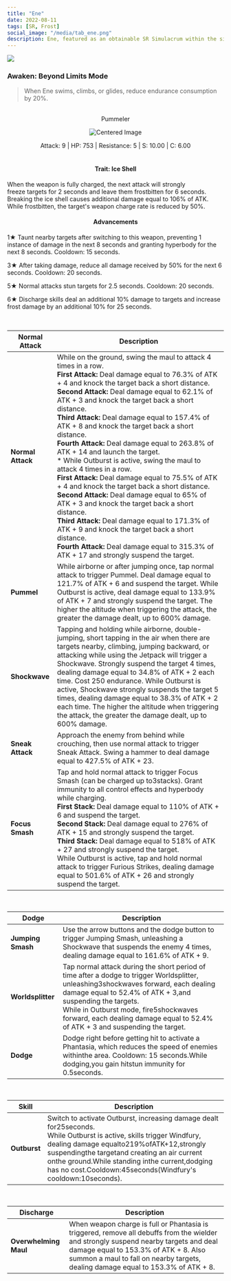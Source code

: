 ```yaml
---
title: "Ene"
date: 2022-08-11
tags: [SR, Frost]
social_image: "/media/tab_ene.png"
description: Ene, featured as an obtainable SR Simulacrum within the simulacrum system, associated with the weapon Pummeler.
---
```


![](https://i.postimg.cc/Qt7yG8zb/Simulacrum-Ene-Prototype.webp)

### Awaken: Beyond Limits Mode

> When Ene swims, climbs, or glides, reduce endurance consumption by 20%.

</br>

<center>Pummeler</center>
<p align="center">
<img src="https://i.postimg.cc/cHvnk6rD/Icon-Weapon-Pummeler.webp" alt="Centered Image">
</p>
<center>
Attack: 9 | HP: 753 | Resistance: 5 | S: 10.00 | C: 6.00
</center>

</br>

<h4 style="text-align: center;"> Trait: Ice Shell </h4>

When the weapon is fully charged, the next attack will strongly freeze targets for 2 seconds and leave them frostbitten for 6 seconds. Breaking the ice shell causes additional damage equal to 106% of ATK. While frostbitten, the target's weapon charge rate is reduced by 50%.

<h4 style="text-align: center;"> Advancements </h4>

1★ Taunt nearby targets after switching to this weapon, preventing 1 instance of damage in the next 8 seconds and granting hyperbody for the next 8 seconds. Cooldown: 15 seconds.

3★ After taking damage, reduce all damage received by 50% for the next 6 seconds. Cooldown: 20 seconds.

5★ Normal attacks stun targets for 2.5 seconds. Cooldown: 20 seconds.

6★ Discharge skills deal an additional 10% damage to targets and increase frost damage by an additional 10% for 25 seconds.

</br>

| Normal Attack     | Description                                                                                                                                                                                                                                                                                                                                                                                                                                                                                                                                                                                                                                                                                                                                                                                                                                                                                                                                                                                           |
| ----------------- | ----------------------------------------------------------------------------------------------------------------------------------------------------------------------------------------------------------------------------------------------------------------------------------------------------------------------------------------------------------------------------------------------------------------------------------------------------------------------------------------------------------------------------------------------------------------------------------------------------------------------------------------------------------------------------------------------------------------------------------------------------------------------------------------------------------------------------------------------------------------------------------------------------------------------------------------------------------------------------------------------------- |
| **Normal Attack** | While on the ground, swing the maul to attack 4 times in a row. </br> **First Attack:** Deal damage equal to 76.3% of ATK + 4 and knock the target back a short distance. </br> **Second Attack:** Deal damage equal to 62.1% of ATK + 3 and knock the target back a short distance. </br> **Third Attack:** Deal damage equal to 157.4% of ATK + 8 and knock the target back a short distance. </br> **Fourth Attack:** Deal damage equal to 263.8% of ATK + 14 and launch the target. </br> \* While Outburst is active, swing the maul to attack 4 times in a row. </br> **First Attack:** Deal damage equal to 75.5% of ATK + 4 and knock the target back a short distance. </br> **Second Attack:** Deal damage equal to 65% of ATK + 3 and knock the target back a short distance. </br> **Third Attack:** Deal damage equal to 171.3% of ATK + 9 and knock the target back a short distance. </br> **Fourth Attack:** Deal damage equal to 315.3% of ATK + 17 and strongly suspend the target. |
| **Pummel**        | While airborne or after jumping once, tap normal attack to trigger Pummel. Deal damage equal to 121.7% of ATK + 6 and suspend the target. While Outburst is active, deal damage equal to 133.9% of ATK + 7 and strongly suspend the target. The higher the altitude when triggering the attack, the greater the damage dealt, up to 600% damage.                                                                                                                                                                                                                                                                                                                                                                                                                                                                                                                                                                                                                                                      |
| **Shockwave**     | Tapping and holding while airborne, double-jumping, short tapping in the air when there are targets nearby, climbing, jumping backward, or attacking while using the Jetpack will trigger a Shockwave. Strongly suspend the target 4 times, dealing damage equal to 34.8% of ATK + 2 each time. Cost 250 endurance. While Outburst is active, Shockwave strongly suspends the target 5 times, dealing damage equal to 38.3% of ATK + 2 each time. The higher the altitude when triggering the attack, the greater the damage dealt, up to 600% damage.                                                                                                                                                                                                                                                                                                                                                                                                                                                |
| **Sneak Attack**  | Approach the enemy from behind while crouching, then use normal attack to trigger Sneak Attack. Swing a hammer to deal damage equal to 427.5% of ATK + 23.                                                                                                                                                                                                                                                                                                                                                                                                                                                                                                                                                                                                                                                                                                                                                                                                                                            |
| **Focus Smash**   | Tap and hold normal attack to trigger Focus Smash (can be charged up to3stacks). Grant immunity to all control effects and hyperbody while charging.</br>**First Stack:** Deal damage equal to 110% of ATK + 6 and suspend the target.</br>**Second Stack:** Deal damage equal to 276% of ATK + 15 and strongly suspend the target.</br>**Third Stack:** Deal damage equal to 518% of ATK + 27 and strongly suspend the target.</br>While Outburst is active, tap and hold normal attack to trigger Furious Strikes, dealing damage equal to 501.6% of ATK + 26 and strongly suspend the target.                                                                                                                                                                                                                                                                                                                                                                                                      |

</br>

| Dodge             | Description                                                                                                                                                                                                                                                                                                                      |
| ----------------- | -------------------------------------------------------------------------------------------------------------------------------------------------------------------------------------------------------------------------------------------------------------------------------------------------------------------------------- |
| **Jumping Smash** | Use the arrow buttons and the dodge button to trigger Jumping Smash, unleashing a Shockwave that suspends the enemy 4 times, dealing damage equal to 161.6% of ATK + 9.                                                                                                                                                          |
| **Worldsplitter** | Tap normal attack during the short period of time after a dodge to trigger Worldsplitter, unleashing3shockwaves forward, each dealing damage equal to 52.4% of ATK + 3,and suspending the targets.</br>While in Outburst mode, fire5shockwaves forward, each dealing damage equal to 52.4% of ATK + 3 and suspending the target. |
| **Dodge**         | Dodge right before getting hit to activate a Phantasia, which reduces the speed of enemies withinthe area. Cooldown: 15 seconds.While dodging,you gain hitstun immunity for 0.5seconds.                                                                                                                                          |

</br>

| Skill        | Description                                                                                                                                                                                                                                                                                                                            |
| ------------ | -------------------------------------------------------------------------------------------------------------------------------------------------------------------------------------------------------------------------------------------------------------------------------------------------------------------------------------- |
| **Outburst** | Switch to activate Outburst, increasing damage dealt for25seconds.</br>While Outburst is active, skills trigger Windfury, dealing damage equalto219%ofATK+12,strongly suspendingthe targetand creating an air current onthe ground.While standing inthe current,dodging has no cost.Cooldown:45seconds(Windfury's cooldown:10seconds). |

</br>

| Discharge             | Description                                                                                                                                                                                                                                                        |
| --------------------- | ------------------------------------------------------------------------------------------------------------------------------------------------------------------------------------------------------------------------------------------------------------------ |
| **Overwhelming Maul** | When weapon charge is full or Phantasia is triggered, remove all debuffs from the wielder and strongly suspend nearby targets and deal damage equal to 153.3% of ATK + 8. Also summon a maul to fall on nearby targets, dealing damage equal to 153.3% of ATK + 8. |
